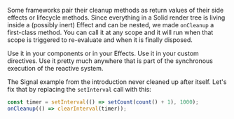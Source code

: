 Some frameworks pair their cleanup methods as return values of their side effects or lifecycle methods. Since everything in a Solid render tree is living inside a (possibly inert) Effect and can be nested, we made `onCleanup` a first-class method. You can call it at any scope and it will run when that scope is triggered to re-evaluate and when it is finally disposed.

Use it in your components or in your Effects. Use it in your custom directives. Use it pretty much anywhere that is part of the synchronous execution of the reactive system.

The Signal example from the introduction never cleaned up after itself. Let's fix that by replacing the `setInterval` call with this:

```js
const timer = setInterval(() => setCount(count() + 1), 1000);
onCleanup(() => clearInterval(timer));
```